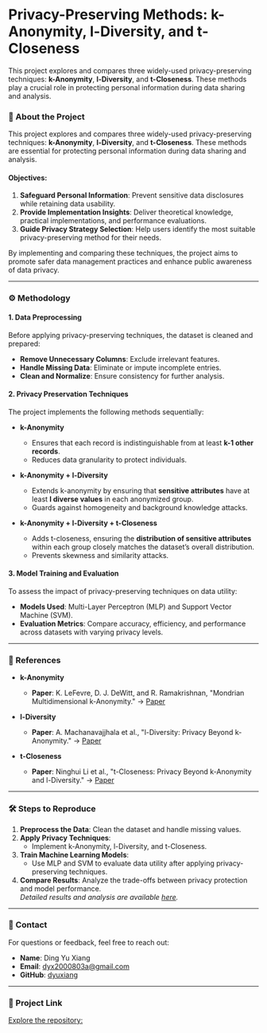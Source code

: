# Privacy-Preserving Methods: k-Anonymity, l-Diversity, and t-Closeness

This project explores and compares three widely-used privacy-preserving techniques: **k-Anonymity**, **l-Diversity**, and **t-Closeness**. These methods play a crucial role in protecting personal information during data sharing and analysis.

### 📖 About the Project

This project explores and compares three widely-used privacy-preserving techniques: **k-Anonymity**, **l-Diversity**, and **t-Closeness**. These methods are essential for protecting personal information during data sharing and analysis.

#### Objectives:

1. **Safeguard Personal Information**: Prevent sensitive data disclosures while retaining data usability.
2. **Provide Implementation Insights**: Deliver theoretical knowledge, practical implementations, and performance evaluations.
3. **Guide Privacy Strategy Selection**: Help users identify the most suitable privacy-preserving method for their needs.

By implementing and comparing these techniques, the project aims to promote safer data management practices and enhance public awareness of data privacy.

---

### ⚙️ Methodology

#### **1. Data Preprocessing**

Before applying privacy-preserving techniques, the dataset is cleaned and prepared:

- **Remove Unnecessary Columns**: Exclude irrelevant features.
- **Handle Missing Data**: Eliminate or impute incomplete entries.
- **Clean and Normalize**: Ensure consistency for further analysis.

#### **2. Privacy Preservation Techniques**

The project implements the following methods sequentially:

- **k-Anonymity**
  - Ensures that each record is indistinguishable from at least **k-1 other records**.
  - Reduces data granularity to protect individuals.

- **k-Anonymity + l-Diversity**
  - Extends k-anonymity by ensuring that **sensitive attributes** have at least **l diverse values** in each anonymized group.
  - Guards against homogeneity and background knowledge attacks.

- **k-Anonymity + l-Diversity + t-Closeness**
  - Adds t-closeness, ensuring the **distribution of sensitive attributes** within each group closely matches the dataset’s overall distribution.
  - Prevents skewness and similarity attacks.

#### **3. Model Training and Evaluation**

To assess the impact of privacy-preserving techniques on data utility:

- **Models Used**: Multi-Layer Perceptron (MLP) and Support Vector Machine (SVM).
- **Evaluation Metrics**: Compare accuracy, efficiency, and performance across datasets with varying privacy levels.

---

### 📜 References

- **k-Anonymity**
  - **Paper**: K. LeFevre, D. J. DeWitt, and R. Ramakrishnan, "Mondrian Multidimensional k-Anonymity." ->
  [Paper](https://personal.utdallas.edu/~mxk055100/courses/privacy08f_files/MultiDim.pdf)

- **l-Diversity**
  - **Paper**: A. Machanavajjhala et al., "l-Diversity: Privacy Beyond k-Anonymity." ->
  [Paper](https://personal.utdallas.edu/~muratk/courses/privacy08f_files/ldiversity.pdf)

- **t-Closeness**
  - **Paper**: Ninghui Li et al., "t-Closeness: Privacy Beyond k-Anonymity and l-Diversity." ->
  [Paper](https://www.cs.purdue.edu/homes/ninghui/papers/t_closeness_icde07.pdf)

---

### 🛠️ Steps to Reproduce

1. **Preprocess the Data**: Clean the dataset and handle missing values.
2. **Apply Privacy Techniques**:
   - Implement k-Anonymity, l-Diversity, and t-Closeness.
3. **Train Machine Learning Models**:
   - Use MLP and SVM to evaluate data utility after applying privacy-preserving techniques.
4. **Compare Results**: Analyze the trade-offs between privacy protection and model performance.  
   *Detailed results and analysis are available [here](https://github.com/dyuxiang/Privacy-Preserving/blob/main/Experimental%20Results.md).*

---

### 📩 Contact

For questions or feedback, feel free to reach out:

- **Name**: Ding Yu Xiang  
- **Email**: [dyx2000803a@gmail.com](mailto:dyx2000803a@gmail.com)  
- **GitHub**: [dyuxiang](https://github.com/dyuxiang/Privacy-Preserving)

---

### 🔗 Project Link

[Explore the repository: ](https://github.com/dyuxiang/Privacy-Preserving)
